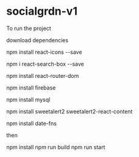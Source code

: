 # socialgrdn-v1

To run the project

download dependencies

npm install react-icons --save

npm i react-search-box --save

npm install react-router-dom

npm install firebase

npm install mysql

npm install sweetalert2 sweetalert2-react-content

npm install date-fns

then

npm install
npm run build
npm run start
